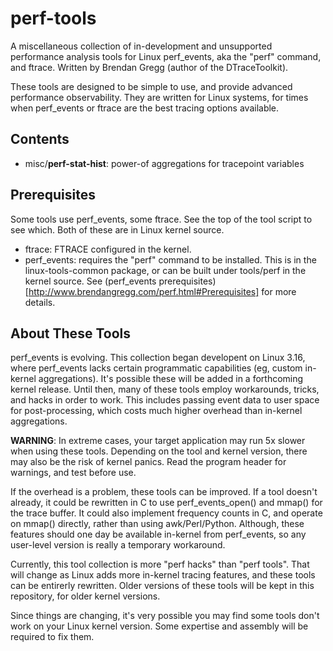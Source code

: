 perf-tools
==========

A miscellaneous collection of in-development and unsupported performance analysis tools for Linux perf_events, aka the "perf" command, and ftrace. Written by Brendan Gregg (author of the DTraceToolkit).

These tools are designed to be simple to use, and provide advanced performance observability. They are written for Linux systems, for times when perf_events or ftrace are the best tracing options available.

## Contents

- misc/__perf-stat-hist__: power-of aggregations for tracepoint variables

## Prerequisites

Some tools use perf_events, some ftrace. See the top of the tool script to see which. Both of these are in Linux kernel source.

- ftrace: FTRACE configured in the kernel.
- perf_events: requires the "perf" command to be installed. This is in the linux-tools-common package, or can be built under tools/perf in the kernel source. See (perf_events prerequisites)[http://www.brendangregg.com/perf.html#Prerequisites] for more details.

## About These Tools

perf_events is evolving. This collection began developent on Linux 3.16, where perf_events lacks certain programmatic capabilities (eg, custom in-kernel aggregations). It's possible these will be added in a forthcoming kernel release. Until then, many of these tools employ workarounds, tricks, and hacks in order to work. This includes passing event data to user space for post-processing, which costs much higher overhead than in-kernel aggregations.

__WARNING__: In extreme cases, your target application may run 5x slower when using these tools. Depending on the tool and kernel version, there may also be the risk of kernel panics. Read the program header for warnings, and test before use.

If the overhead is a problem, these tools can be improved. If a tool doesn't already, it could be rewritten in C to use perf_events_open() and mmap() for the trace buffer. It could also implement frequency counts in C, and operate on mmap() directly, rather than using awk/Perl/Python. Although, these features should one day be available in-kernel from perf_events, so any user-level version is really a temporary workaround.

Currently, this tool collection is more "perf hacks" than "perf tools". That will change as Linux adds more in-kernel tracing features, and these tools can be entirerly rewritten. Older versions of these tools will be kept in this repository, for older kernel versions.

Since things are changing, it's very possible you may find some tools don't work on your Linux kernel version. Some expertise and assembly will be required to fix them.
